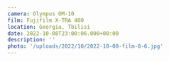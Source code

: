 ```yaml
---
camera: Olympus OM-10
film: Fujifilm X-TRA 400
location: Georgia, Tbilisi
date: 2022-10-08T23:00:06.000+00:00
description: ''
photo: '/uploads/2022/10/2022-10-08-film-8-6.jpg'
---
```

